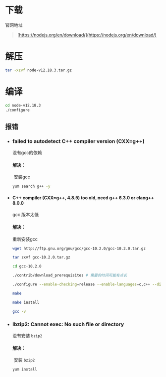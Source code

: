 # 下载 

官网地址

> [https://nodejs.org/en/download/](https://nodejs.org/en/download/)

# 解压

```bash
tar -xzvf node-v12.18.3.tar.gz
```

# 编译

```bash
cd node-v12.18.3
./configure
```

## 报错

- ### failed to autodetect C++ compiler version (CXX=g++)

    没有gcc的依赖

    #### 解决：

    ​	安装gcc

    ```bash
    yum search g++ -y
    ```

- ####  C++ compiler (CXX=g++, 4.8.5) too old, need g++ 6.3.0 or clang++ 8.0.0

    gcc 版本太低

    #### 解决：

    重新安装gcc

    ```bash
    wget http://ftp.gnu.org/gnu/gcc/gcc-10.2.0/gcc-10.2.0.tar.gz
    
    tar zxvf gcc-10.2.0.tar.gz
    
    cd gcc-10.2.0
    
    ./contrib/download_prerequisites # 需要的时间可能有点长
    
    ./configure --enable-checking=release --enable-languages=c,c++ --disable-multilib
    
    make
    
    make install
    
    gcc -v
    ```

- ### lbzip2: Cannot exec: No such file or directory

    没有安装 `bzip2`

    #### 解决：

    ​	安装 `bzip2`

    ```
    yum install 
    ```

    

    ####  